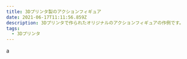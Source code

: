 ```yaml
---
title: 3Dプリンタ製のアクションフィギュア
date: 2021-06-17T11:11:56.859Z
description: 3Dプリンタで作られたオリジナルのアクションフィギュアの作例です。
tags:
  - 3Dプリンタ
---
```

a